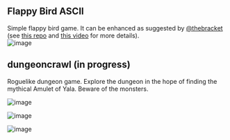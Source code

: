 ## Flappy Bird ASCII
Simple flappy bird game. It can be enhanced as suggested by [@thebracket](https://github.com/thebracket) (see [this repo](https://github.com/thebracket/HandsOnRust/tree/main/FirstGameFlappyAscii/flappy_bonus) and [this video](https://www.youtube.com/watch?v=79GyLlXAk-0) for more details). <br />
![image](https://user-images.githubusercontent.com/61462365/197327653-05ca0166-27bf-4496-80d3-64998a3debac.png)




## dungeoncrawl (in progress)
Roguelike dungeon game. Explore the dungeon in the hope of finding the mythical Amulet of Yala. Beware of the monsters.

![image](https://user-images.githubusercontent.com/61462365/197327711-3a777ab1-a25f-4bd0-9877-54467f8f482c.png)

![image](https://user-images.githubusercontent.com/61462365/197327760-0b2c1d12-a049-4d57-83cb-f5f4571bb5e5.png)

![image](https://user-images.githubusercontent.com/61462365/197327572-e416189e-51c2-422a-8817-7440db24e49c.png)
